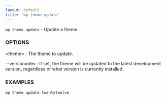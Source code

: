 ```yaml
---
layout: default
title: 'wp theme update'
---
```


`wp theme update` - Update a theme.

### OPTIONS

&lt;theme&gt;
: The theme to update.

--version=dev
: If set, the theme will be updated to the latest development version,
regardless of what version is currently installed.

### EXAMPLES

    wp theme update twentytwelve

